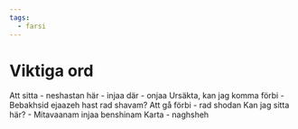 ```yaml
---
tags:
  - farsi
---
```

# Viktiga ord
Att sitta - neshastan
här - injaa
där - onjaa
Ursäkta, kan jag komma förbi - Bebakhsid ejaazeh hast rad shavam?
Att gå förbi - rad shodan
Kan jag sitta här? - Mitavaanam injaa benshinam
Karta - naghsheh